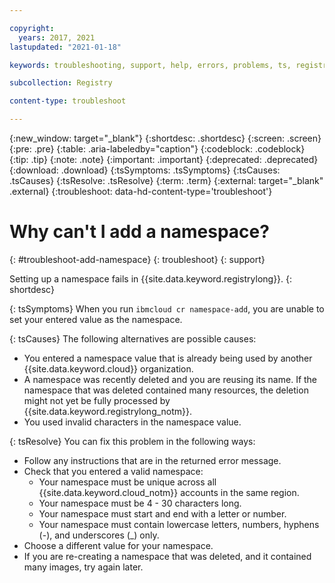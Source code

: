 ```yaml
---

copyright:
  years: 2017, 2021
lastupdated: "2021-01-18"

keywords: troubleshooting, support, help, errors, problems, ts, registry, adding a namespace fails

subcollection: Registry

content-type: troubleshoot

---
```


{:new_window: target="_blank"}
{:shortdesc: .shortdesc}
{:screen: .screen}
{:pre: .pre}
{:table: .aria-labeledby="caption"}
{:codeblock: .codeblock}
{:tip: .tip}
{:note: .note}
{:important: .important}
{:deprecated: .deprecated}
{:download: .download}
{:tsSymptoms: .tsSymptoms}
{:tsCauses: .tsCauses}
{:tsResolve: .tsResolve}
{:term: .term}
{:external: target="_blank" .external}
{:troubleshoot: data-hd-content-type='troubleshoot'}

# Why can't I add a namespace?
{: #troubleshoot-add-namespace}
{: troubleshoot}
{: support}

Setting up a namespace fails in {{site.data.keyword.registrylong}}.
{: shortdesc}

{: tsSymptoms}
When you run `ibmcloud cr namespace-add`, you are unable to set your entered value as the namespace.

{: tsCauses}
The following alternatives are possible causes:

- You entered a namespace value that is already being used by another {{site.data.keyword.cloud}} organization.
- A namespace was recently deleted and you are reusing its name. If the namespace that was deleted contained many resources, the deletion might not yet be fully processed by {{site.data.keyword.registrylong_notm}}.
- You used invalid characters in the namespace value.

{: tsResolve}
You can fix this problem in the following ways:

- Follow any instructions that are in the returned error message.
- Check that you entered a valid namespace:
  - Your namespace must be unique across all {{site.data.keyword.cloud_notm}} accounts in the same region.
  - Your namespace must be 4 - 30 characters long.
  - Your namespace must start and end with a letter or number.
  - Your namespace must contain lowercase letters, numbers, hyphens (-), and underscores (_) only.
- Choose a different value for your namespace.
- If you are re-creating a namespace that was deleted, and it contained many images, try again later.
